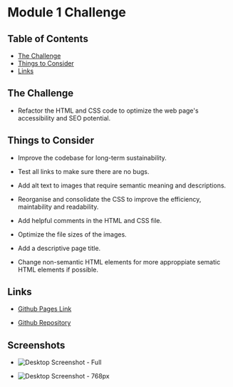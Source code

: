 # Module 1 Challenge

## Table of Contents

- [The Challenge](#the-challenge)
- [Things to Consider](#things-to-consider)
- [Links](#links)

## The Challenge

- Refactor the HTML and CSS code to optimize the web page's accessibility and SEO potential.

## Things to Consider

- Improve the codebase for long-term sustainability.

- Test all links to make sure there are no bugs.

- Add alt text to images that require semantic  meaning and descriptions.

- Reorganise and consolidate the CSS to improve the efficiency, maintability and readability.

- Add helpful comments in the HTML and CSS file.

- Optimize the file sizes of the images.

- Add a descriptive page title.

- Change non-semantic HTML elements for more approppiate sematic HTML elements if possible.

## Links

- [Github Pages Link](https://matthew-millard.github.io/module-01-challenge/)

- [Github Repository](https://github.com/matthew-millard/module-01-challenge)

## Screenshots

- ![Desktop Screenshot - Full](./Develop/assets/Screenshots/Desktop-Full-Screenshot-Horiseon-The-SEO-Experts.png)

- ![Desktop Screenshot - 768px](./Develop/assets/Screenshots/Desktop-768px-Screenshot-Horiseon-The-SEO-Experts.png.png)